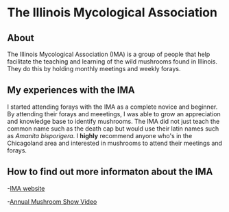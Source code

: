 # The Illinois Mycological Association
## About
The Illinois Mycological Association (IMA) is a group of people that help facilitate the teaching and  learning of the wild mushrooms found in Illinois. They do this by holding monthly meetings and weekly forays. 
## My experiences with the IMA
I started attending forays with the IMA as a complete novice and beginner. By attending their forays and meeetings, I was able to grow an appreciation and knowledge base to identify mushrooms. The IMA did not just teach the common name such as the death cap but would use their latin names such as *Amanita bisporigera*. I **highly** recommend anyone who's in the Chicagoland area and interested in mushrooms to attend their meetings and forays.
## How to find out more informaton about the IMA
-[IMA website](https://illinoismyco.org/)

-[Annual Mushroom Show Video](https://www.youtube.com/watch?v=YD0dBGbrXPM)